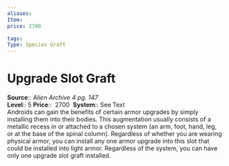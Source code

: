 ```yaml
---
aliases: 
Item:
price: 2700

tags: 
Type: Species Graft
---
```


# Upgrade Slot Graft

**Source**:: _Alien Archive 4 pg. 147_  
**Level**:: 5
**Price**::  2700 
**System**:: See Text  
Androids can gain the benefits of certain armor upgrades by simply installing them into their bodies. This augmentation usually consists of a metallic recess in or attached to a chosen system (an arm, foot, hand, leg, or at the base of the spinal column). Regardless of whether you are wearing physical armor, you can install any one armor upgrade into this slot that could be installed into light armor. Regardless of the system, you can have only one upgrade slot graft installed.
